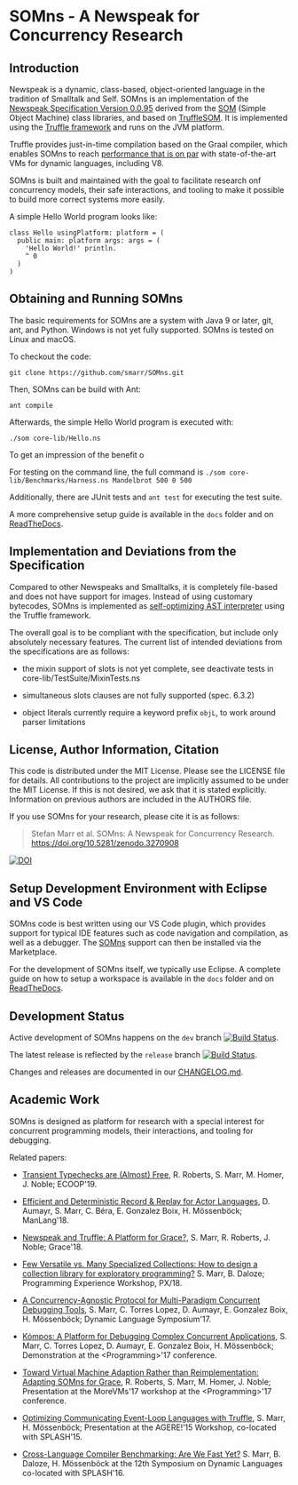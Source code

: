 SOMns - A Newspeak for Concurrency Research
===========================================

Introduction
------------

Newspeak is a dynamic, class-based, object-oriented language in the
tradition of Smalltalk and Self. SOMns is an implementation of the [Newspeak
Specification Version 0.0.95][spec] derived from the [SOM][SOM] (Simple Object
Machine) class libraries, and based on [TruffleSOM][TSOM]. It is
implemented using the [Truffle framework][T] and runs on the JVM platform.

Truffle provides just-in-time compilation based on the Graal compiler,
which enables SOMns to reach [performance that is on par][AWFY] with
state-of-the-art VMs for dynamic languages, including V8.

SOMns is built and maintained with the goal to facilitate research onf
concurrency models, their safe interactions, and tooling to make it possible to
build more correct systems more easily.

A simple Hello World program looks like:

```Smalltalk
class Hello usingPlatform: platform = (
  public main: platform args: args = (
    'Hello World!' println.
    ^ 0
  )
)
```

Obtaining and Running SOMns
---------------------------

The basic requirements for SOMns are a system with Java 9 or later, git, ant,
and Python. Windows is not yet fully supported. SOMns is tested on Linux and macOS.

To checkout the code:

    git clone https://github.com/smarr/SOMns.git

Then, SOMns can be build with Ant:

    ant compile

Afterwards, the simple Hello World program is executed with:

    ./som core-lib/Hello.ns

To get an impression of the benefit o

For testing on the command line, the full command is
`./som core-lib/Benchmarks/Harness.ns Mandelbrot 500 0 500`

Additionally, there are JUnit tests and `ant test` for executing the test suite.


A more comprehensive setup guide is available in the `docs` folder and on
[ReadTheDocs][RTD].


Implementation and Deviations from the Specification
----------------------------------------------------

Compared to other Newspeaks and Smalltalks, it is completely file-based
and does not have support for images.
Instead of using customary bytecodes, SOMns is implemented as
[self-optimizing AST interpreter][SOAI] using the Truffle framework.

The overall goal is to be compliant with the specification, but include only
absolutely necessary features. The current list of intended deviations from
the specifications are as follows:

 - the mixin support of slots is not yet complete, see deactivate tests in core-lib/TestSuite/MixinTests.ns

 - simultaneous slots clauses are not fully supported (spec. 6.3.2)

 - object literals currently require a keyword prefix `objL`, to work around
   parser limitations


License, Author Information, Citation
-------------------------------------

This code is distributed under the MIT License. Please see the LICENSE file for
details. All contributions to the project are implicitly assumed to be under the
MIT License. If this is not desired, we ask that it is stated explicitly.
Information on previous authors are included in the AUTHORS file.

If you use SOMns for your research, please cite it is as follows:

> Stefan Marr et al. SOMns: A Newspeak for Concurrency Research. https://doi.org/10.5281/zenodo.3270908 

[![DOI](https://zenodo.org/badge/DOI/10.5281/zenodo.3270908.svg)](https://doi.org/10.5281/zenodo.3270908)

Setup Development Environment with Eclipse and VS Code
------------------------------------------------------

SOMns code is best written using our VS Code plugin, which provides support
for typical IDE features such as code navigation and compilation, as well as
a debugger. The [SOMns][vscode] support can then be installed via the Marketplace.

For the development of SOMns itself, we typically use Eclipse.
A complete guide on how to setup a workspace is available in the `docs` folder
and on [ReadTheDocs][RTD].


Development Status
------------------

Active development of SOMns happens on the `dev` branch [![Build Status](https://travis-ci.org/smarr/SOMns.png?branch=dev)](https://travis-ci.org/smarr/SOMns/tree/dev).

The latest release is reflected by the `release` branch [![Build Status](https://travis-ci.org/smarr/SOMns.png?branch=release)](https://travis-ci.org/smarr/SOMns).

Changes and releases are documented in our [CHANGELOG.md][cl].

Academic Work
-------------

SOMns is designed as platform for research with a special interest for
concurrent programming models, their interactions, and tooling for debugging.

Related papers:

 - [Transient Typechecks are (Almost) Free](https://stefan-marr.de/downloads/ecoop19-roberts-et-al-transient-typechecks-are-almost-free.pdf),
   R. Roberts, S. Marr, M. Homer, J. Noble; ECOOP'19.

 - [Efficient and Deterministic Record & Replay for Actor Languages](https://stefan-marr.de/downloads/manlang18-aumayr-et-al-efficient-and-deterministic-record-and-replay-for-actor-languages.pdf),
   D. Aumayr, S. Marr, C. Béra, E. Gonzalez Boix, H. Mössenböck; ManLang'18.

 - [Newspeak and Truffle: A Platform for Grace?](https://stefan-marr.de/downloads/grace18-marr-et-al-newspeak-and-truffle-a-platform-for-grace.pdf),
   S. Marr, R. Roberts, J. Noble; Grace'18.

 - [Few Versatile vs. Many Specialized Collections: How to design a collection library for exploratory programming?](https://stefan-marr.de/papers/px-marr-daloze-few-versatile-vs-many-specialized-collections/) S. Marr, B. Daloze; Programming Experience Workshop, PX/18.

 - [A Concurrency-Agnostic Protocol for Multi-Paradigm Concurrent Debugging Tools](https://stefan-marr.de/papers/dls-marr-et-al-concurrency-agnostic-protocol-for-debugging/),
   S. Marr, C. Torres Lopez, D. Aumayr, E. Gonzalez Boix, H. Mössenböck; Dynamic Language Symposium'17.

 - [Kómpos: A Platform for Debugging Complex Concurrent Applications](https://stefan-marr.de/downloads/progdemo-marr-et-al-kompos-a-platform-for-debugging-complex-concurrent-applications.pdf),
   S. Marr, C. Torres Lopez, D. Aumayr, E. Gonzalez Boix, H. Mössenböck; Demonstration at the &lt;Programming&gt;'17 conference.

 - [Toward Virtual Machine Adaption Rather than Reimplementation: Adapting SOMns for Grace](https://stefan-marr.de/downloads/morevms17-roberts-et-al-toward-virtual-machine-adaption.pdf),
   R. Roberts, S. Marr, M. Homer, J. Noble;
   Presentation at the MoreVMs'17 workshop at the &lt;Programming&gt;'17 conference.

 - [Optimizing Communicating Event-Loop Languages with Truffle](https://stefan-marr.de/2015/10/optimizing-communicating-event-loop-languages-with-truffle/),
    S. Marr, H. Mössenböck; Presentation at the AGERE!’15 Workshop, co-located with SPLASH’15.

 - [Cross-Language Compiler Benchmarking: Are We Fast Yet?](https://stefan-marr.de/papers/dls-marr-et-al-cross-language-compiler-benchmarking-are-we-fast-yet/)
    S. Marr, B. Daloze, H. Mössenböck at the 12th Symposium on
    Dynamic Languages co-located with SPLASH'16.

 [SOM]: http://som-st.github.io/
 [TSOM]:https://github.com/SOM-st/TruffleSOM
 [SOAI]:http://lafo.ssw.uni-linz.ac.at/papers/2012_DLS_SelfOptimizingASTInterpreters.pdf
 [T]:   http://ssw.uni-linz.ac.at/Research/Projects/JVM/Truffle.html
 [spec]:http://bracha.org/newspeak-spec.pdf
 [AWFY]:https://github.com/smarr/are-we-fast-yet
 [RTD]: http://somns.readthedocs.io/en/dev/
 [vscode]: https://marketplace.visualstudio.com/items?itemName=MetaConcProject.SOMns
 [cl]:  https://github.com/smarr/SOMns/blob/dev/CHANGELOG.md
